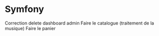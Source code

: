 # Symfony

Correction delete dashboard admin
Faire le catalogue (traitement de la musique)
Faire le panier
